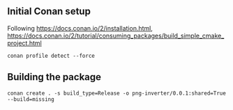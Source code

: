 
## Initial Conan setup

Following <https://docs.conan.io/2/installation.html>, <https://docs.conan.io/2/tutorial/consuming_packages/build_simple_cmake_project.html>

```
conan profile detect --force
```

## Building the package

```
conan create . -s build_type=Release -o png-inverter/0.0.1:shared=True --build=missing
```

